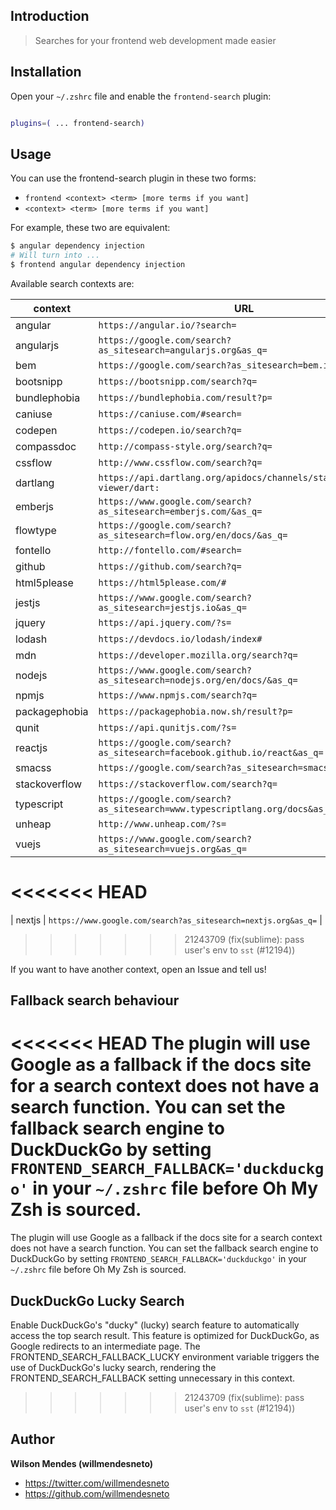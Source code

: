## Introduction

> Searches for your frontend web development made easier

## Installation

Open your `~/.zshrc` file and enable the `frontend-search` plugin:

```zsh

plugins=( ... frontend-search)

```

## Usage

You can use the frontend-search plugin in these two forms:

- `frontend <context> <term> [more terms if you want]`
- `<context> <term> [more terms if you want]`

For example, these two are equivalent:

```zsh
$ angular dependency injection
# Will turn into ...
$ frontend angular dependency injection
```

Available search contexts are:

| context       | URL                                                                         |
| ------------- | --------------------------------------------------------------------------- |
| angular       | `https://angular.io/?search=`                                               |
| angularjs     | `https://google.com/search?as_sitesearch=angularjs.org&as_q=`               |
| bem           | `https://google.com/search?as_sitesearch=bem.info&as_q=`                    |
| bootsnipp     | `https://bootsnipp.com/search?q=`                                           |
| bundlephobia  | `https://bundlephobia.com/result?p=`                                        |
| caniuse       | `https://caniuse.com/#search=`                                              |
| codepen       | `https://codepen.io/search?q=`                                              |
| compassdoc    | `http://compass-style.org/search?q=`                                        |
| cssflow       | `http://www.cssflow.com/search?q=`                                          |
| dartlang      | `https://api.dartlang.org/apidocs/channels/stable/dartdoc-viewer/dart:`     |
| emberjs       | `https://www.google.com/search?as_sitesearch=emberjs.com/&as_q=`            |
| flowtype      | `https://google.com/search?as_sitesearch=flow.org/en/docs/&as_q=`           |
| fontello      | `http://fontello.com/#search=`                                              |
| github        | `https://github.com/search?q=`                                              |
| html5please   | `https://html5please.com/#`                                                 |
| jestjs        | `https://www.google.com/search?as_sitesearch=jestjs.io&as_q=`               |
| jquery        | `https://api.jquery.com/?s=`                                                |
| lodash        | `https://devdocs.io/lodash/index#`                                          |
| mdn           | `https://developer.mozilla.org/search?q=`                                   |
| nodejs        | `https://www.google.com/search?as_sitesearch=nodejs.org/en/docs/&as_q=`     |
| npmjs         | `https://www.npmjs.com/search?q=`                                           |
| packagephobia | `https://packagephobia.now.sh/result?p=`                                    |
| qunit         | `https://api.qunitjs.com/?s=`                                               |
| reactjs       | `https://google.com/search?as_sitesearch=facebook.github.io/react&as_q=`    |
| smacss        | `https://google.com/search?as_sitesearch=smacss.com&as_q=`                  |
| stackoverflow | `https://stackoverflow.com/search?q=`                                       |
| typescript    | `https://google.com/search?as_sitesearch=www.typescriptlang.org/docs&as_q=` |
| unheap        | `http://www.unheap.com/?s=`                                                 |
| vuejs         | `https://www.google.com/search?as_sitesearch=vuejs.org&as_q=`               |
<<<<<<< HEAD
=======
| nextjs        | `https://www.google.com/search?as_sitesearch=nextjs.org&as_q=`              |
>>>>>>> 21243709 (fix(sublime): pass user's env to `sst` (#12194))

If you want to have another context, open an Issue and tell us!

## Fallback search behaviour

<<<<<<< HEAD
The plugin will use Google as a fallback if the docs site for a search context does not have a search function. You can set the fallback search engine to DuckDuckGo by setting  `FRONTEND_SEARCH_FALLBACK='duckduckgo'` in your `~/.zshrc` file before Oh My Zsh is sourced.
=======
The plugin will use Google as a fallback if the docs site for a search context does not have a search
function. You can set the fallback search engine to DuckDuckGo by setting
`FRONTEND_SEARCH_FALLBACK='duckduckgo'` in your `~/.zshrc` file before Oh My Zsh is sourced.

## DuckDuckGo Lucky Search

Enable DuckDuckGo's "ducky" (lucky) search feature to automatically access the top search result. This feature
is optimized for DuckDuckGo, as Google redirects to an intermediate page. The FRONTEND_SEARCH_FALLBACK_LUCKY
environment variable triggers the use of DuckDuckGo's lucky search, rendering the FRONTEND_SEARCH_FALLBACK
setting unnecessary in this context.
>>>>>>> 21243709 (fix(sublime): pass user's env to `sst` (#12194))

## Author

**Wilson Mendes (willmendesneto)**

- <https://twitter.com/willmendesneto>
- <https://github.com/willmendesneto>

